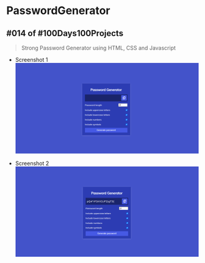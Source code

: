 # PasswordGenerator
## #014 of #100Days100Projects
> Strong Password Generator using HTML, CSS and Javascript

* Screenshot 1
![Password Generator](https://github.com/g-k-shuvo/PasswordGenerator/blob/main/Screenshot1.png)

* Screenshot 2
![Password Generator](https://github.com/g-k-shuvo/PasswordGenerator/blob/main/Screenshot2.png)
